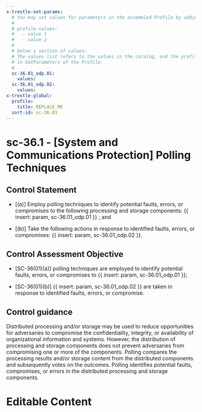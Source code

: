 ```yaml
---
x-trestle-set-params:
  # You may set values for parameters in the assembled Profile by adding
  #
  # profile-values:
  #   - value 1
  #   - value 2
  #
  # below a section of values:
  # The values list refers to the values in the catalog, and the profile-values represent values
  # in SetParameters of the Profile.
  #
  sc-36.01_odp.01:
    values:
  sc-36.01_odp.02:
    values:
x-trestle-global:
  profile:
    title: REPLACE_ME
  sort-id: sc-36.01
---
```


# sc-36.1 - \[System and Communications Protection\] Polling Techniques

## Control Statement

- \[(a)\] Employ polling techniques to identify potential faults, errors, or compromises to the following processing and storage components: {{ insert: param, sc-36.01_odp.01 }} ; and

- \[(b)\] Take the following actions in response to identified faults, errors, or compromises: {{ insert: param, sc-36.01_odp.02 }}.

## Control Assessment Objective

- \[SC-36(01)(a)\] polling techniques are employed to identify potential faults, errors, or compromises to {{ insert: param, sc-36.01_odp.01 }};

- \[SC-36(01)(b)\] {{ insert: param, sc-36.01_odp.02 }} are taken in response to identified faults, errors, or compromise.

## Control guidance

Distributed processing and/or storage may be used to reduce opportunities for adversaries to compromise the confidentiality, integrity, or availability of organizational information and systems. However, the distribution of processing and storage components does not prevent adversaries from compromising one or more of the components. Polling compares the processing results and/or storage content from the distributed components and subsequently votes on the outcomes. Polling identifies potential faults, compromises, or errors in the distributed processing and storage components.

# Editable Content

<!-- Make additions and edits below -->
<!-- The above represents the contents of the control as received by the profile, prior to additions. -->
<!-- If the profile makes additions to the control, they will appear below. -->
<!-- The above markdown may not be edited but you may edit the content below, and/or introduce new additions to be made by the profile. -->
<!-- If there is a yaml header at the top, parameter values may be edited. Use --set-parameters to incorporate the changes during assembly. -->
<!-- The content here will then replace what is in the profile for this control, after running profile-assemble. -->
<!-- The current profile has no added parts for this control, but you may add new ones here. -->
<!-- Each addition must have a heading either of the form ## Control my_addition_name -->
<!-- or ## Part a. (where the a. refers to one of the control statement labels.) -->
<!-- "## Control" parts are new parts added after the statement part. -->
<!-- "## Part" parts are new parts added into the top-level statement part with that label. -->
<!-- Subparts may be added with nested hash levels of the form ### My Subpart Name -->
<!-- underneath the parent ## Control or ## Part being added -->
<!-- See https://ibm.github.io/compliance-trestle/tutorials/ssp_profile_catalog_authoring/ssp_profile_catalog_authoring for guidance. -->
